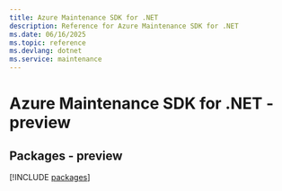 ```yaml
---
title: Azure Maintenance SDK for .NET
description: Reference for Azure Maintenance SDK for .NET
ms.date: 06/16/2025
ms.topic: reference
ms.devlang: dotnet
ms.service: maintenance
---
```

# Azure Maintenance SDK for .NET - preview
## Packages - preview
[!INCLUDE [packages](maintenance-index.md)]
